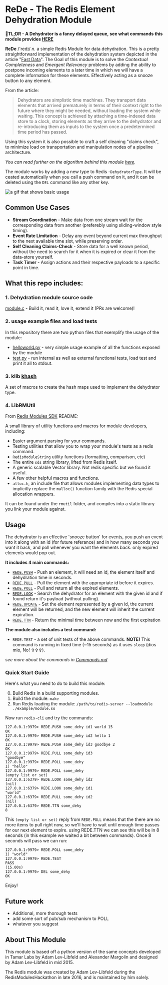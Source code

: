 # ReDe - The Redis Element Dehydration Module

:rocket:**TL;DR - A Dehydrator is a fancy delayed queue, see what commands this module provides [HERE](Commands.md)**


**ReDe** /'redɪ/ *n.* a simple Redis Module for data dehydration. This is a pretty straightforward implementation of the dehydration system depicted in the article "[Fast Data](https://goo.gl/DDFFPO)". The Goal of this module is to solve the *Contextual Completeness* and *Emergent Relevancy* problems by adding the ability to postpone incoming elements to a later time in which we will have a complete information for these elements. Effectively acting as a snooze button to any element.

From the article:
> Dehydrators are simplistic time machines. They transport data elements that arrived prematurely in terms of their context right to the future where they might be needed, without loading the system while waiting. This concept is achieved by attaching a time-indexed data store to a clock, storing elements as they arrive to the dehydrator and re-introducing them as inputs to the system once a predetermined time period has passed.

Using this system it is also possible to craft a self cleaning "claims check", to minimize load on transportation and manipulation nodes of a pipeline architecture.

*You can read further on the algorithm behind this module [here](Algorithm.md).*

The module works by adding a new type to Redis -`DehydratorType`. It will be ceated automatically when you call a push command on it, and it can be deleted using the `DEL` command like any other key.

![a gif that shows basic usage](redehy-basics.gif)

## Common Use Cases

* **Stream Coordination** -  Make data from one stream wait for the corresponding data from another (preferebly using sliding-window style timing).
* **Event Rate Limitation** - Delay any event beyond current max throughput to the next available time slot, while preserving order.
* **Self Cleaning Claims-Check** - Store data for a well known period, without the need to search for it when it is expired or clear it from the data-store yourself.
* **Task Timer** - Assign actions and their respective payloads to a specific point in time.

## What this repo includes:

### 1. Dehydration module source code

[module.c](module.c) - Build it, read it, love it, extend it (PRs are welcome)!

### 2. usage example files and load tests

In this repository there are two python files that exemplify the usage of the module:
* [helloworld.py](helloworld.py) - very simple usage example of all the functions exposed by the module
* [test.py](test.py) - run internal as well as external functional tests, load test and print it all to stdout.

### 3. klib [khash](khash.h)

A set of macros to create the hash maps used to implement the dehydrator type.

### 4. LibRMUtil

From [Redis Modules SDK](https://github.com/RedisLabs/RedisModulesSDK) README:

A small library of utility functions and macros for module developers, including:

* Easier argument parsing for your commands.
* Testing utilities that allow you to wrap your module's tests as a redis command.
* `RedisModuleString` utility functions (formatting, comparison, etc)
* The entire `sds` string library, lifted from Redis itself.
* A generic scalable Vector library. Not redis specific but we found it useful.
* A few other helpful macros and functions.
* `alloc.h`, an include file that allows modules implementing data types to implicitly replace the `malloc()` function family with the Redis special allocation wrappers.

It can be found under the `rmutil` folder, and compiles into a static library you link your module against.    

## Usage

The dehydrator is an effective 'snooze button' for events, you push an event into it along with an id (for future referance) and in how many seconds you want it back, and poll whenever you want the elements back. only expired elements would pop out.

**It includes 4 main commands:**

* [`REDE.PUSH`](Commands.md/#push) - Push an element, it will need an id, the element itself and dehydration time in seconds.
* [`REDE.PULL`](Commands.md/#pull) - Pull the element with the appropriate id before it expires.
* [`REDE.POLL`](Commands.md/#poll) - Pull and return all the expired elements.
* [`REDE.LOOK`](Commands.md/#look) - Search the dehydrator for an element with the given id and if found return it's payload (without pulling).
* [`REDE.UPDATE`](Commands.md/#update) - Set the element represented by a given id, the current element will be returned, and the new element will inherit the current expiration.
* [`REDE.TTN`](Commands.md/#ttn) - Return the minimal time between now and the first expiration

**The module also includes a test command:**
* `REDE.TEST`  - a set of unit tests of the above commands. **NOTE!** This command is running in fixed time (~15 seconds) as it uses `sleep` (dios mio, No! &#x271e;&#x271e;&#x271e;).

*see more about the commands in [Commands.md](Commands.md)*

### Quick Start Guide

Here's what you need to do to build this module:

0. Build Redis in a build supporting modules.
1. Build the module: `make`
3. Run Redis loading the module: `/path/to/redis-server --loadmodule ./example/module.so`

Now run `redis-cli` and try the commands:

```
127.0.0.1:9979> REDE.PUSH some_dehy id1 world 15
OK
127.0.0.1:9979> REDE.PUSH some_dehy id2 hello 1
OK
127.0.0.1:9979> REDE.PUSH some_dehy id3 goodbye 2
OK
127.0.0.1:9979> REDE.PULL some_dehy id3
"goodbye"
127.0.0.1:9979> REDE.POLL some_dehy
1) "hello"
127.0.0.1:9979> REDE.POLL some_dehy
(empty list or set)
127.0.0.1:6379> REDE.LOOK some_dehy id2
(nil)
127.0.0.1:6379> REDE.LOOK some_dehy id1
"world"
127.0.0.1:6379> REDE.PULL some_dehy id2
(nil)
127.0.0.1:6379> REDE.TTN some_dehy
8
```

This `(empty list or set)` reply from `REDE.POLL` means that the there are no more items to pull right now, so we'll have to wait until enough time passes for our next element to expire. using REDE.TTN we can see this will be in 8 seconds (in this example we waited a bit between commands). Once 8 seconds will pass we can run:

```
127.0.0.1:9979> REDE.POLL some_dehy
1) "world"
127.0.0.1:9979> REDE.TEST
PASS
(15.00s)
127.0.0.1:9979> DEL some_dehy
OK
```

Enjoy!


## Future work

* Additional, more thorough tests
* add some sort of pub/sub mechanism to POLL
* whatever you suggest

## About This Module

This module is based off a python version of the same concepts developed in Tamar Labs by Adam Lev-Libfeld and Alexander Margolin and designed by Adam Lev-Libfeld in mid 2015.

The Redis module was created by Adam Lev-Libfeld during the RedisModulesHackathon in late 2016, and is maintained by him solely.
